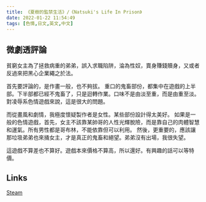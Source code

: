 ```yaml
---
title: 《夏樹的監禁生活》/《Natsuki's Life In Prison》
date: 2022-01-22 11:54:49
tags: [色情,日文,英文,中文]
---
```

## 微劇透評論

貧窮女主為了拯救病重的弟弟，誤入求職陷阱，淪為性奴，賣身賺錢贖身，又或者反過來把黑心企業繩之於法。

首先要評論的，是作畫一般，也不夠拔。
重口的鬼畜部份，都集中在遊戲的上半部。下半部都已經不鬼畜了，只是迴轉作業。口味不是由淡至重，而是由重至淡。對凌辱系色情遊戲來說，這是很大的問題。

而從畫風和劇情，我極度懷疑製作者是女性。某些部份設計得太美好。
如果是一般的色情遊戲，首先，女主不該靠某帥哥的人性光輝脫險，而是靠自己的肉體智慧和運氣。所有男性都是哥布林，不能依靠但可以利用。
然後，更重要的，應該讓那垃圾弟弟也來捅女主，才是真正的鬼畜和絕望。弟弟沒有出場，我很失望。

這遊戲不算差也不算好。遊戲本來價格不算高，所以還好。有興趣的話可以等特價。

## Links

[Steam](https://store.steampowered.com/app/1528000/)

